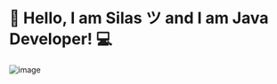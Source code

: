# 👋 Hello, I am Silas ツ and I am Java Developer! 💻

![image](https://github.com/RushKingdom/RushKingdom/assets/140880750/c0af239f-3668-4e48-8983-9f8e40351f92)


